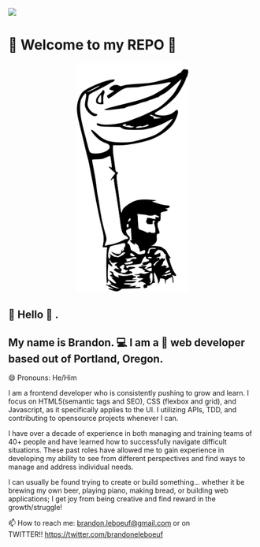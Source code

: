 ![](https://komarev.com/ghpvc/?username=brandonleboeuf)

# 👋  Welcome to my REPO 👋
<div align="center">
  <img  width="227" height="467" src="https://raw.githubusercontent.com/brandonleboeuf/brandonleboeuf/master/puppet.svg" alt="Drawing of a puppet">
</div>

## 👋 Hello 👋 .

## My name is Brandon. 💻 I am a 🧛 web developer based out of Portland, Oregon.

😄 Pronouns: He/Him

I am a frontend developer who is consistently pushing to grow and learn. I focus on HTML5(semantic tags and SEO), CSS (flexbox and grid), and Javascript, as it specifically applies to the UI. I utilizing APIs, TDD, and contributing to opensource projects whenever I can. 

I have over a decade of experience in both managing and training teams of 40+ people and have learned how to successfully navigate difficult situations. These past roles have allowed me to gain experience in developing my ability to see from different perspectives and find ways to manage and address individual needs.

I can usually be found trying to create or build something... whether it be brewing my own beer, playing piano, making bread, or building web applications; I get joy from being creative and find reward in the growth/struggle!

📫 How to reach me: brandon.leboeuf@gmail.com or on TWITTER!! https://twitter.com/brandoneleboeuf
